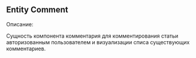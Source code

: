 ## Entity Comment 

Описание:

Сущность компонента комментария для комментирования статьи авторизованным пользователем и визуализации списа существующих комментариев. 
